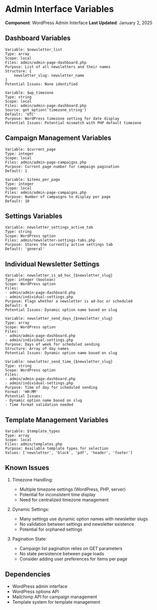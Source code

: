 # Admin Interface Variables
**Component**: WordPress Admin Interface
**Last Updated**: January 2, 2025

## Dashboard Variables
```
Variable: $newsletter_list
Type: array
Scope: local
Files: admin/admin-page-dashboard.php
Purpose: List of all newsletters and their names
Structure: {
    newsletter_slug: newsletter_name
}
Potential Issues: None identified
```

```
Variable: $wp_timezone
Type: string
Scope: local
Files: admin/admin-page-dashboard.php
Source: get_option('timezone_string')
Default: 'UTC'
Purpose: WordPress timezone setting for date display
Potential Issues: Potential mismatch with PHP default timezone
```

## Campaign Management Variables
```
Variable: $current_page
Type: integer
Scope: local
Files: admin/admin-page-campaigns.php
Purpose: Current page number for campaign pagination
Default: 1
```

```
Variable: $items_per_page
Type: integer
Scope: local
Files: admin/admin-page-campaigns.php
Purpose: Number of campaigns to display per page
Default: 10
```

## Settings Variables
```
Variable: newsletter_settings_active_tab
Type: string
Scope: WordPress option
Files: admin/newsletter-settings-tabs.php
Purpose: Stores the currently active settings tab
Default: 'general'
```

## Individual Newsletter Settings
```
Variable: newsletter_is_ad_hoc_{$newsletter_slug}
Type: integer (boolean)
Scope: WordPress option
Files: 
- admin/admin-page-dashboard.php
- admin/individual-settings.php
Purpose: Flags whether a newsletter is ad-hoc or scheduled
Default: 0
Potential Issues: Dynamic option name based on slug
```

```
Variable: newsletter_send_days_{$newsletter_slug}
Type: array
Scope: WordPress option
Files: 
- admin/admin-page-dashboard.php
- admin/individual-settings.php
Purpose: Days of week for scheduled sending
Structure: Array of day names
Potential Issues: Dynamic option name based on slug
```

```
Variable: newsletter_send_time_{$newsletter_slug}
Type: string
Scope: WordPress option
Files: 
- admin/admin-page-dashboard.php
- admin/individual-settings.php
Purpose: Time of day for scheduled sending
Format: 'HH:MM'
Potential Issues: 
- Dynamic option name based on slug
- Time format validation needed
```

## Template Management Variables
```
Variable: $template_types
Type: array
Scope: local
Files: admin/templates.php
Purpose: Available template types for selection
Values: ['newsletter', 'block', 'pdf', 'header', 'footer']
```

## Known Issues
1. Timezone Handling:
   - Multiple timezone settings (WordPress, PHP, server)
   - Potential for inconsistent time display
   - Need for centralized timezone management

2. Dynamic Settings:
   - Many settings use dynamic option names with newsletter slugs
   - No validation between settings and newsletter existence
   - Potential for orphaned settings

3. Pagination State:
   - Campaign list pagination relies on GET parameters
   - No state persistence between page loads
   - Consider adding user preferences for items per page

## Dependencies
- WordPress admin interface
- WordPress options API
- Mailchimp API for campaign management
- Template system for template management
``` 